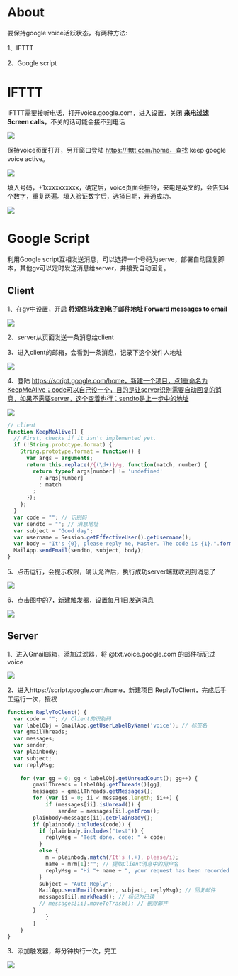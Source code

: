 # About

要保持google voice活跃状态，有两种方法:

1、IFTTT

2、Google script



# IFTTT

IFTTT需要接听电话，打开voice.google.com，进入设置，关闭 **来电过滤 Screen calls**，不关的话可能会接不到电话

![](img/voice_screen.png)

保持voice页面打开，另开窗口登陆 https://ifttt.com/home，查找 keep google voice active。

![](img/ifttt_app.png)



填入号码，+1xxxxxxxxxx，确定后，voice页面会振铃，来电是英文的，会告知4个数字，重复两遍。填入验证数字后，选择日期，开通成功。

![](img/ifttt_connected.png)



# Google Script

利用Google script互相发送消息，可以选择一个号码为serve，部署自动回复脚本，其他gv可以定时发送消息给server，并接受自动回复。

## Client

1、在gv中设置，开启 **将短信转发到电子邮件地址 Forward messages to email**

![](img/voice_forward.png)

2、server从页面发送一条消息给client

3、进入client的邮箱，会看到一条消息，记录下这个发件人地址

![](img/voice_message.png)

4、登陆 https://script.google.com/home，新建一个项目，点1重命名为KeepMeAlive；code可以自己设一个，目的是让server识别需要自动回复的消息，如果不需要server，这个空着也行；sendto是上一步中的地址

![](img/voice_client.png)

```js
// client
function KeepMeAlive() {
  // First, checks if it isn't implemented yet.
  if (!String.prototype.format) {
    String.prototype.format = function() {
      var args = arguments;
      return this.replace(/{(\d+)}/g, function(match, number) { 
        return typeof args[number] != 'undefined'
          ? args[number]
          : match
        ;
      });
    };
  }
  var code = ""; // 识别码
  var sendto = ""; // 消息地址
  var subject = "Good day";
  var username = Session.getEffectiveUser().getUsername();
  var body = "It's {0}, please reply me, Master. The code is {1}.".format(username, code)
  MailApp.sendEmail(sendto, subject, body);
} 
```

5、点击运行，会提示权限，确认允许后，执行成功server端就收到到消息了

![](img/voice_client_msg.png)

6、点击图中的7，新建触发器，设置每月1日发送消息

![](img/voice_client_trigger.png)



## Server

1、进入Gmail邮箱，添加过滤器，将 @txt.voice.google.com 的邮件标记过voice

![](img/voice_server_label.png)

2、进入https://script.google.com/home，新建项目 ReplyToClient，完成后手工运行一次，授权

```js
function ReplyToClent() {
  var code = ""; // Client的识别码
  var labelObj = GmailApp.getUserLabelByName('voice'); // 标签名
  var gmailThreads;
  var messages;
  var sender;
  var plainbody;
  var subject;
  var replyMsg;
  
	for (var gg = 0; gg < labelObj.getUnreadCount(); gg++) {
		gmailThreads = labelObj.getThreads()[gg];
		messages = gmailThreads.getMessages();
		for (var ii = 0; ii < messages.length; ii++) {
			if (messages[ii].isUnread()) {
				sender = messages[ii].getFrom();
        plainbody=messages[ii].getPlainBody();
        if (plainbody.includes(code)) {
          if (plainbody.includes("test")) {
            replyMsg = "Test done. code: " + code;
          }
          else {
            m = plainbody.match(/It's (.+), please/i);
            name = m?m[1]:""; // 提取Client消息中的用户名
            replyMsg = "Hi "+ name + ", your request has been recorded and it will be coped ASAP.";
          }
          subject = "Auto Reply";
          MailApp.sendEmail(sender, subject, replyMsg); // 回复邮件
          messages[ii].markRead(); // 标记为已读
          // messages[ii].moveToTrash(); // 删除邮件
        }
			}
		}
	}
}
```

3、添加触发器，每分钟执行一次，完工

![](img/voice_server_reply.png)

### 





